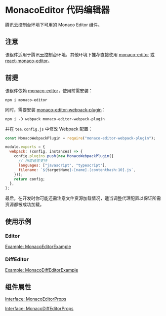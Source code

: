 # MonacoEditor 代码编辑器

腾讯云控制台环境下可用的 Monaco Editor 组件。

## 注意

该组件适用于腾讯云控制台环境，其他环境下推荐直接使用 [monaco-editor](https://github.com/microsoft/monaco-editor) 或 [react-monaco-editor](https://github.com/react-monaco-editor/react-monaco-editor)。

## 前提

该组件依赖 [monaco-editor](https://github.com/microsoft/monaco-editor)，使用前需安装：

```
npm i monaco-editor
```

同时，需要安装 [monaco-editor-webpack-plugin](https://github.com/Microsoft/monaco-editor-webpack-plugin)：

```
npm i -D webpack monaco-editor-webpack-plugin
```

并在 `tea.config.js` 中修改 Webpack 配置：

```js
const MonacoWebpackPlugin = require("monaco-editor-webpack-plugin");

module.exports = {
  webpack: (config, instances) => {
    config.plugins.push(new MonacoWebpackPlugin({
      // 所需语言支持
      languages: ["javascript", "typescript"],
      filename: `${targetName}-[name].[contenthash:10].js`,
    }));
    return config;
  },
};
```

最后，在开发时你可能还需注意文件资源加载情况，适当调整代理配置以保证所需资源都被成功加载。

## 使用示例

### Editor

[Example: MonacoEditorExample](./_example/MonacoEditorExample.jsx)

### DiffEditor

[Example: MonacoDiffEditorExample](./_example/MonacoDiffEditorExample.jsx)

## 组件属性

[Interface: MonacoEditorProps](./MonacoEditor.tsx)

[Interface: MonacoDiffEditorProps](./MonacoDiffEditor.tsx)
